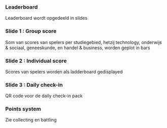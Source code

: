 ### Leaderboard
Leaderboard wordt opgedeeld in slides

### Slide 1 : Group score
Som van scores van spelers per studiegebied, hetzij technology, onderwijs & sociaal, geneeskunde, en handel & business, worden geplot in bars

### Slide 2 : Individual score
Scores van spelers worden als ladderboard gedisplayed

### Slide 3 : Daily check-in
QR code voor de daily check-in pack

### Points system
Zie collecting en battling